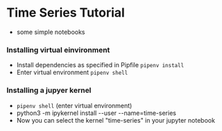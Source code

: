 # Time Series Tutorial
* some simple notebooks

### Installing virtual einvironment
+ Install dependencies as specified in Pipfile `pipenv install`
+ Enter virtual environment `pipenv shell`

### Installing a jupyer kernel 
+ `pipenv shell` (enter virtual environment)
+ python3 -m ipykernel install --user --name=time-series
+ Now you can select the kernel "time-series" in your jupyter notebook 

